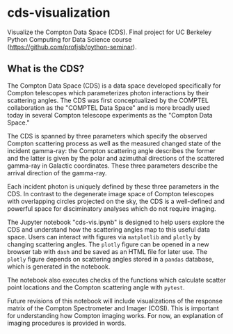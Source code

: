 # cds-visualization
Visualize the Compton Data Space (CDS). Final project for UC Berkeley Python Computing for Data Science course (https://github.com/profjsb/python-seminar).

## What is the CDS?

The Compton Data Space (CDS) is a data space developed specifically for Compton telescopes which parameterizes photon interactions by their scattering angles. 
The CDS was first conceptualized by the COMPTEL collaboration as the "COMPTEL Data Space" and is more broadly used today in several Compton telescope experiments as the "Compton Data Space." 

The CDS is spanned by three parameters which specify the observed Compton scattering process as well as the measured changed state of the incident gamma-ray: the Compton scattering angle describes the former and the latter is given by the polar and azimuthal directions of the scattered gamma-ray in Galactic coordinates. These three parameters describe the arrival direction of the gamma-ray. 

Each incident photon is uniquely defined by these three parameters in the CDS. In contrast to the degenerate image space of Compton telescopes with overlapping circles projected on the sky, the CDS is a well-defined and powerful space for disciminatory analyses which do not require imaging. 

The Jupyter notebook "cds-vis.ipynb" is designed to help users explore the CDS and understand how the scattering angles map to this useful data space. Users can 
interact with figures via ```matplotlib``` and ```plotly``` by changing scattering angles. The ```plotly``` figure can be opened in a new browser tab with ```dash``` and be saved as an HTML file for later use. The ```plotly``` figure depends on scattering angles stored in a ```pandas``` database, which is generated in the notebook. 

The notebook also executes checks of the functions which calculate scatter point locations and the Compton scattering angle with ```pytest```.

Future revisions of this notebook will include visualizations of the response matrix of the Compton Spectrometer and Imager (COSI). This is important for understanding how Compton imaging works. 
For now, an explanation of imaging procedures is provided in words. 
